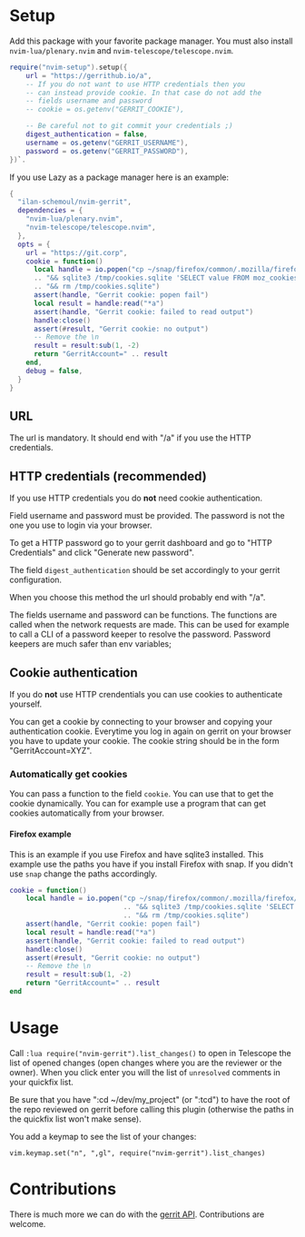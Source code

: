 # Setup

Add this package with your favorite package manager. You must also install `nvim-lua/plenary.nvim` and `nvim-telescope/telescope.nvim`.

```lua
require("nvim-setup").setup({
    url = "https://gerrithub.io/a",
    -- If you do not want to use HTTP credentials then you
    -- can instead provide cookie. In that case do not add the
    -- fields username and password
    -- cookie = os.getenv("GERRIT_COOKIE"),

    -- Be careful not to git commit your credentials ;)
    digest_authentication = false,
    username = os.getenv("GERRIT_USERNAME"),
    password = os.getenv("GERRIT_PASSWORD"),
})`.
```

If you use Lazy as a package manager here is an example:

```lua
{
  "ilan-schemoul/nvim-gerrit",
  dependencies = {
    "nvim-lua/plenary.nvim",
    "nvim-telescope/telescope.nvim",
  },
  opts = {
    url = "https://git.corp",
    cookie = function()
      local handle = io.popen("cp ~/snap/firefox/common/.mozilla/firefox/*default-release/cookies.sqlite /tmp/cookies.sqlite "
      .. "&& sqlite3 /tmp/cookies.sqlite 'SELECT value FROM moz_cookies WHERE name=\"GerritAccount\" ;'"
      .. "&& rm /tmp/cookies.sqlite")
      assert(handle, "Gerrit cookie: popen fail")
      local result = handle:read("*a")
      assert(handle, "Gerrit cookie: failed to read output")
      handle:close()
      assert(#result, "Gerrit cookie: no output")
      -- Remove the \n
      result = result:sub(1, -2)
      return "GerritAccount=" .. result
    end,
    debug = false,
  }
}
```

## URL

The url is mandatory. It should end with "/a" if you use the HTTP credentials.

## HTTP credentials (recommended)

If you use HTTP credentials you do **not** need cookie authentication.

Field username and password must be provided. The password is not the one you use to login via your browser.

To get a HTTP password go to your gerrit dashboard and go to "HTTP Credentials" and click "Generate new password".

The field `digest_authentication` should be set accordingly to your gerrit configuration.

When you choose this method the url should probably end with "/a".

The fields username and password can be functions. The functions are called when the network
requests are made. This can be used for example to call a CLI of a password keeper to resolve
the password. Password keepers are much safer than env variables;

## Cookie authentication

If you do **not** use HTTP crendentials you can use cookies to authenticate yourself.

You can get a cookie by connecting to your browser and copying your authentication cookie. Everytime you log in again on gerrit on your browser you have to update your cookie. The cookie string should be in the form "GerritAccount=XYZ".

### Automatically get cookies

You can pass a function to the field `cookie`. You can use that to get the cookie dynamically. You can for example
use a program that can get cookies automatically from your browser.

#### Firefox example

This is an example if you use Firefox and have sqlite3 installed. This example use the paths you
have if you install Firefox with snap. If you didn't use `snap` change the paths accordingly.

```lua
cookie = function()
    local handle = io.popen("cp ~/snap/firefox/common/.mozilla/firefox/*default-release/cookies.sqlite /tmp/cookies.sqlite "
                            .. "&& sqlite3 /tmp/cookies.sqlite 'SELECT value FROM moz_cookies WHERE name=\"GerritAccount\" ;'"
                            .. "&& rm /tmp/cookies.sqlite")
    assert(handle, "Gerrit cookie: popen fail")
    local result = handle:read("*a")
    assert(handle, "Gerrit cookie: failed to read output")
    handle:close()
    assert(#result, "Gerrit cookie: no output")
    -- Remove the \n
    result = result:sub(1, -2)
    return "GerritAccount=" .. result
end
```

# Usage

Call `:lua require("nvim-gerrit").list_changes()` to open in Telescope the list of
opened changes (open changes where you are the reviewer or the owner). When
you click enter you will the list of `unresolved` comments in your quickfix
list.

Be sure that you have ":cd ~/dev/my_project" (or ":tcd") to have the root of
the repo reviewed on gerrit before calling this plugin (otherwise the paths in
the quickfix list won't make sense).

You add a keymap to see the list of your changes:

`vim.keymap.set("n", ",gl", require("nvim-gerrit").list_changes)`

# Contributions

There is much more we can do with the [gerrit API](https://gerrit-documentation.storage.googleapis.com/Documentation/2.15.3/rest-api.html). Contributions are welcome.
